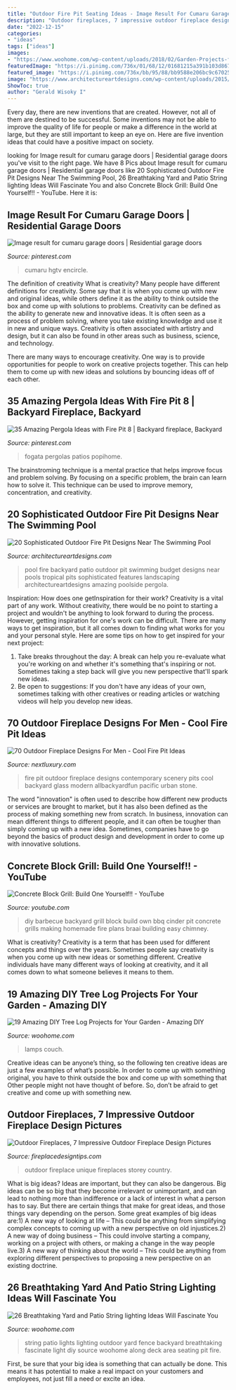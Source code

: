 ```yaml
---
title: "Outdoor Fire Pit Seating Ideas - Image Result For Cumaru Garage Doors"
description: "Outdoor fireplaces, 7 impressive outdoor fireplace design pictures"
date: "2022-12-15"
categories:
- "ideas"
tags: ["ideas"]
images:
- "https://www.woohome.com/wp-content/uploads/2018/02/Garden-Projects-from-a-Fallen-Tree-Logs-15.jpg"
featuredImage: "https://i.pinimg.com/736x/01/68/12/01681215a391b103d867259518520e4c.jpg"
featured_image: "https://i.pinimg.com/736x/bb/95/88/bb9588e206bc9c67025483f7a378660e.jpg"
image: "https://www.architectureartdesigns.com/wp-content/uploads/2015/03/840-630x419.jpg"
ShowToc: true
author: "Gerald Wisoky I"
---
```



Every day, there are new inventions that are created. However, not all of them are destined to be successful. Some inventions may not be able to improve the quality of life for people or make a difference in the world at large, but they are still important to keep an eye on. Here are five invention ideas that could have a positive impact on society.

	

		
looking for Image result for cumaru garage doors | Residential garage doors you've visit to the right page. We have 8 Pics about Image result for cumaru garage doors | Residential garage doors like 20 Sophisticated Outdoor Fire Pit Designs Near The Swimming Pool, 26 Breathtaking Yard and Patio String lighting Ideas Will Fascinate You and also Concrete Block Grill: Build One Yourself!! - YouTube. Here it is:
		
    
## Image Result For Cumaru Garage Doors | Residential Garage Doors

<img loading=lazy src="https://i.pinimg.com/736x/01/68/12/01681215a391b103d867259518520e4c.jpg" onerror="this.onerror=null;this.src='https://tse1.mm.bing.net/th?id=OIP.1WZWGseCVQuohDwavh2FPwHaE8&amp;pid=15.1';" alt="Image result for cumaru garage doors | Residential garage doors">

_Source: pinterest.com_

>cumaru hgtv encircle. 

	

The definition of creativity
What is creativity? Many people have different definitions for creativity. Some say that it is when you come up with new and original ideas, while others define it as the ability to think outside the box and come up with solutions to problems.
Creativity can be defined as the ability to generate new and innovative ideas. It is often seen as a process of problem solving, where you take existing knowledge and use it in new and unique ways. Creativity is often associated with artistry and design, but it can also be found in other areas such as business, science, and technology.

There are many ways to encourage creativity. One way is to provide opportunities for people to work on creative projects together. This can help them to come up with new ideas and solutions by bouncing ideas off of each other.

    
## 35 Amazing Pergola Ideas With Fire Pit 8 | Backyard Fireplace, Backyard

<img loading=lazy src="https://i.pinimg.com/736x/bb/95/88/bb9588e206bc9c67025483f7a378660e.jpg" onerror="this.onerror=null;this.src='https://tse1.mm.bing.net/th?id=OIP.gch3c7_I5iJJ3WFHb_L0ggHaK9&amp;pid=15.1';" alt="35 Amazing Pergola Ideas with Fire Pit 8 | Backyard fireplace, Backyard">

_Source: pinterest.com_

>fogata pergolas patios popihome. 

	

The brainstroming technique is a mental practice that helps improve focus and problem solving. By focusing on a specific problem, the brain can learn how to solve it. This technique can be used to improve memory, concentration, and creativity.

    
## 20 Sophisticated Outdoor Fire Pit Designs Near The Swimming Pool

<img loading=lazy src="https://www.architectureartdesigns.com/wp-content/uploads/2015/03/840-630x419.jpg" onerror="this.onerror=null;this.src='https://tse3.mm.bing.net/th?id=OIP.jSJ2C8W9GKaKA-UA14JSogHaE7&amp;pid=15.1';" alt="20 Sophisticated Outdoor Fire Pit Designs Near The Swimming Pool">

_Source: architectureartdesigns.com_

>pool fire backyard patio outdoor pit swimming budget designs near pools tropical pits sophisticated features landscaping architectureartdesigns amazing poolside pergola. 

	

Inspiration: How does one getInspiration for their work?
Creativity is a vital part of any work. Without creativity, there would be no point to starting a project and wouldn't be anything to look forward to during the process. However, getting inspiration for one's work can be difficult. There are many ways to get inspiration, but it all comes down to finding what works for you and your personal style. Here are some tips on how to get inspired for your next project: 
1) Take breaks throughout the day: A break can help you re-evaluate what you're working on and whether it's something that's inspiring or not. Sometimes taking a step back will give you new perspective that'll spark new ideas. 
2) Be open to suggestions: If you don't have any ideas of your own, sometimes talking with other creatives or reading articles or watching videos will help you develop new ideas.

    
## 70 Outdoor Fireplace Designs For Men - Cool Fire Pit Ideas

<img loading=lazy src="http://nextluxury.com/wp-content/uploads/contemporary-rock-outdoor-fire-pit-with-stunning-view-of-nature-scenery.jpg" onerror="this.onerror=null;this.src='https://tse1.mm.bing.net/th?id=OIP.-D6WQ_sWU7wyeMRjGXIlGwHaLG&amp;pid=15.1';" alt="70 Outdoor Fireplace Designs For Men - Cool Fire Pit Ideas">

_Source: nextluxury.com_

>fire pit outdoor fireplace designs contemporary scenery pits cool backyard glass modern allbackyardfun pacific urban stone. 

	

The word "innovation" is often used to describe how different new products or services are brought to market, but it has also been defined as the process of making something new from scratch. In business, innovation can mean different things to different people, and it can often be tougher than simply coming up with a new idea. Sometimes, companies have to go beyond the basics of product design and development in order to come up with innovative solutions.

    
## Concrete Block Grill: Build One Yourself!! - YouTube

<img loading=lazy src="https://i.ytimg.com/vi/k4iw3-Ph9Os/maxresdefault.jpg" onerror="this.onerror=null;this.src='https://tse3.mm.bing.net/th?id=OIP.pFj287JcBvGiMiwOzfqeZAHaEK&amp;pid=15.1';" alt="Concrete Block Grill: Build One Yourself!! - YouTube">

_Source: youtube.com_

>diy barbecue backyard grill block build own bbq cinder pit concrete grills making homemade fire plans braai building easy chimney. 

	

What is creativity?
Creativity is a term that has been used for different concepts and things over the years. Sometimes people say creativity is when you come up with new ideas or something different. Creative individuals have many different ways of looking at creativity, and it all comes down to what someone believes it means to them.

    
## 19 Amazing DIY Tree Log Projects For Your Garden - Amazing DIY

<img loading=lazy src="https://www.woohome.com/wp-content/uploads/2018/02/Garden-Projects-from-a-Fallen-Tree-Logs-15.jpg" onerror="this.onerror=null;this.src='https://tse3.mm.bing.net/th?id=OIP.6E9s2UzvzmnG7mT8gJnq8gHaPQ&amp;pid=15.1';" alt="19 Amazing DIY Tree Log Projects for Your Garden - Amazing DIY">

_Source: woohome.com_

>lamps couch. 

	

Creative ideas can be anyone’s thing, so the following ten creative ideas are just a few examples of what’s possible. In order to come up with something original, you have to think outside the box and come up with something that Other people might not have thought of before. So, don’t be afraid to get creative and come up with something new.

    
## Outdoor Fireplaces, 7 Impressive Outdoor Fireplace Design Pictures

<img loading=lazy src="http://fireplacedesigntips.com/images/fireplacephotos-outdoor/fireplace_woodoutdoors.jpg" onerror="this.onerror=null;this.src='https://tse4.mm.bing.net/th?id=OIP.hmvngwGknGOjGDMryOynpgHaKX&amp;pid=15.1';" alt="Outdoor Fireplaces, 7 Impressive Outdoor Fireplace Design Pictures">

_Source: fireplacedesigntips.com_

>outdoor fireplace unique fireplaces storey country. 

	

What is big ideas?
Ideas are important, but they can also be dangerous. Big ideas can be so big that they become irrelevant or unimportant, and can lead to nothing more than indifference or a lack of interest in what a person has to say. But there are certain things that make for great ideas, and those things vary depending on the person. Some great examples of big ideas are:1) A new way of looking at life – This could be anything from simplifying complex concepts to coming up with a new perspective on old injustices.2) A new way of doing business – This could involve starting a company, working on a project with others, or making a change in the way people live.3) A new way of thinking about the world – This could be anything from exploring different perspectives to proposing a new perspective on an existing doctrine.

    
## 26 Breathtaking Yard And Patio String Lighting Ideas Will Fascinate You

<img loading=lazy src="http://www.woohome.com/wp-content/uploads/2015/01/patio-outdoor-string-lights-woohome-14.jpg" onerror="this.onerror=null;this.src='https://tse3.mm.bing.net/th?id=OIP.j4RPmr2sRLGtJkYN9F7SZgHaJ4&amp;pid=15.1';" alt="26 Breathtaking Yard and Patio String lighting Ideas Will Fascinate You">

_Source: woohome.com_

>string patio lights lighting outdoor yard fence backyard breathtaking fascinate light diy source woohome along deck area seating pit fire. 

	

First, be sure that your big idea is something that can actually be done. This means it has potential to make a real impact on your customers and employees, not just fill a need or excite an idea.


